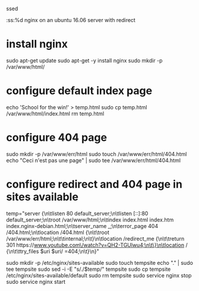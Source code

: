 

ssed

:ss:%d
 nginx on an ubuntu 16.06 server with redirect

# install nginx
sudo apt-get update
sudo apt-get -y install nginx
sudo mkdir -p /var/www/html/

# configure default index page
echo 'School for the win!' > temp.html
sudo cp temp.html /var/www/html/index.html
rm temp.html

# configure 404 page
sudo mkdir -p /var/www/err/html
sudo touch /var/www/err/html/404.html
echo "Ceci n'est pas une page" | sudo tee /var/www/err/html/404.html

# configure redirect and 404 page in sites available
temp="server \{\n\tlisten 80 default_server;\n\tlisten \[::\]:80 default_server;\n\troot \/var\/www\/html;\n\tindex index.html index.htm index.nginx-debian.html;\n\tserver_name _;\n\terror_page 404 \/404.html;\n\tlocation \/404.html \{\n\t\troot \/var\/www\/err\/html;\n\t\tinternal;\n\t\}\n\tlocation \/redirect_me \{\n\t\treturn 301 https:\/\/www.youtube.com\/watch?v=QH2-TGUlwu4;\n\t\}\n\tlocation \/ \{\n\t\ttry_files \$uri \$uri\/ =404;\n\t\}\n\}"

sudo mkdir -p /etc/nginx/sites-available
sudo touch tempsite
echo "." | sudo tee tempsite
sudo sed -i -E "s/./$temp/" tempsite
sudo cp tempsite /etc/nginx/sites-available/default
sudo rm tempsite
sudo service nginx stop
sudo service nginx start
